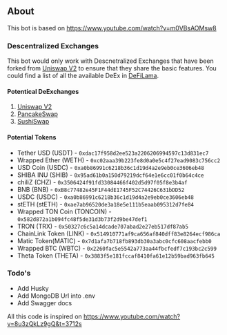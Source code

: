 ## About

This bot is based on https://www.youtube.com/watch?v=m0VBsAOMsw8

### Descentralized Exchanges

This bot would only work with Descnetralized Exchanges that have been forked from [Uniswap V2](https://docs.uniswap.org/) to ensure that they share the basic features. You could find a list of all the available DeEx in [DeFiLama](https://defillama.com/forks/Uniswap%20V2).

#### Potentical DeExchanges

1. [Uniswap V2](https://docs.uniswap.org/)
2. [PancakeSwap](https://docs.pancakeswap.finance/)
3. [SushiSwap](https://www.sushi.com/)

#### Potential Tokens

- Tether USD (USDT) - `0xdac17f958d2ee523a2206206994597c13d831ec7`
- Wrapped Ether (WETH) - `0xc02aaa39b223fe8d0a0e5c4f27ead9083c756cc2`
- USD Coin (USDC) - `0xa0b86991c6218b36c1d19d4a2e9eb0ce3606eb48`
- SHIBA INU (SHIB) - `0x95ad61b0a150d79219dcf64e1e6cc01f0b64c4ce`
- chiliZ (CHZ) - `0x3506424f91fd33084466f402d5d97f05f8e3b4af`
- BNB (BNB) - `0xB8c77482e45F1F44dE1745F52C74426C631bDD52`
- USDC (USDC) - `0xa0b86991c6218b36c1d19d4a2e9eb0ce3606eb48`
- stETH (stETH) - `0xae7ab96520de3a18e5e111b5eaab095312d7fe84`
- Wrapped TON Coin (TONCOIN) - `0x582d872a1b094fc48f5de31d3b73f2d9be47def1`
- TRON (TRX) - `0x50327c6c5a14dcade707abad2e27eb517df87ab5`
- ChainLink Token (LINK) - `0x514910771af9ca656af840dff83e8264ecf986ca`
- Matic Token(MATIC) - `0x7d1afa7b718fb893db30a3abc0cfc608aacfebb0`
- Wrapped BTC (WBTC) - `0x2260fac5e5542a773aa44fbcfedf7c193bc2c599`
- Theta Token (THETA) - `0x3883f5e181fccaf8410fa61e12b59bad963fb645`

### Todo's

- Add Husky
- Add MongoDB Url into .env
- Add Swagger docs

All this code is inspired on https://www.youtube.com/watch?v=8u3zQkLz9gQ&t=3712s
